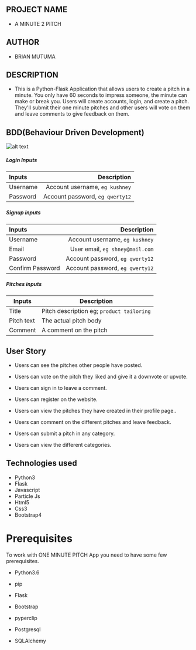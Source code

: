 ## PROJECT  NAME 
 - A MINUTE 2 PITCH 

## AUTHOR 
 - BRIAN MUTUMA

 ## DESCRIPTION 
 - This is a Python-Flask Application that allows users to create a pitch in a minute. You only have 60 seconds to impress someone, the minute can make or break you. Users will create accounts, login, and create a pitch. They'll submit their one minute pitches and other users will vote on them and leave comments to give feedback on them.

 ## BDD(Behaviour Driven Development)

  ![alt text](amin2pitch.png)

##### Login Inputs

| Inputs |  Description |
| :---         |          ---: |
| Username  | Account username, ``eg kushney``|
| Password  | Account password, ``eg qwerty12``|

##### Signup inputs

| Inputs |  Description |
| :---         |          ---: |
| Username  | Account username, ``eg kushney``|
| Email  | User email, ``eg shney@mail.com``|
| Password  | Account password, ``eg qwerty12``|
| Confirm Password  | Account password, ``eg qwerty12``|

##### Pitches inputs

| Inputs | Description  |
|---|---|
|  Title | Pitch description eg; ``product tailoring``  |
|  Pitch text| The actual pitch body|
| Comment| A comment on the pitch|

## User Story

- Users can see the pitches other people have posted.

- Users can vote on the pitch they liked and give it a downvote or upvote.

- Users can sign in to leave a comment.

- Users can register on the website.

- Users can view the pitches they have created in their profile page..

- Users can comment on the different pitches and leave feedback. 

- Users can submit a pitch in any category. 

- Users can view the different categories. 

## Technologies used
* Python3
* Flask
* Javascript
* Particle Js
* Html5
* Css3
* Bootstrap4


# Prerequisites

To work with ONE MINUTE PITCH App you need to have some few prerequisites.

- Python3.6

- pip

- Flask

- Bootstrap

- pyperclip

- Postgresql

- SQLAlchemy
